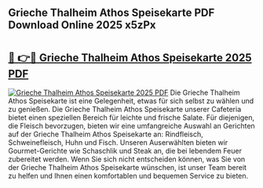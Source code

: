 ## Grieche Thalheim Athos Speisekarte PDF Download Online 2025 x5zPx

# <h2><a href="http://gc8n3e.nevu.top/?p=Grieche+Thalheim+Athos+Speisekarte">🔗 👉🔴 Grieche Thalheim Athos Speisekarte 2025 PDF</a></h2>

[![Grieche Thalheim Athos Speisekarte 2025 PDF](https://i.imgur.com/dBaPXMq.png)](http://gc8n3e.nevu.top/?p=Grieche+Thalheim+Athos+Speisekarte)
Die Grieche Thalheim Athos Speisekarte ist eine Gelegenheit, etwas für sich selbst zu wählen und zu genießen. Die Grieche Thalheim Athos Speisekarte unserer Cafeteria bietet einen speziellen Bereich für leichte und frische Salate. Für diejenigen, die Fleisch bevorzugen, bieten wir eine umfangreiche Auswahl an Gerichten auf der Grieche Thalheim Athos Speisekarte an: Rindfleisch, Schweinefleisch, Huhn und Fisch. Unseren Auserwählten bieten wir Gourmet-Gerichte wie Schaschlik und Steak an, die bei lebendem Feuer zubereitet werden. Wenn Sie sich nicht entscheiden können, was Sie von der Grieche Thalheim Athos Speisekarte wünschen, ist unser Team bereit zu helfen und Ihnen einen komfortablen und bequemen Service zu bieten.
